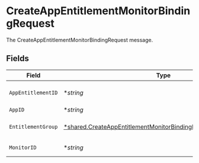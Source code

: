 # CreateAppEntitlementMonitorBindingRequest

The CreateAppEntitlementMonitorBindingRequest message.


## Fields

| Field                                                                                                                                                        | Type                                                                                                                                                         | Required                                                                                                                                                     | Description                                                                                                                                                  |
| ------------------------------------------------------------------------------------------------------------------------------------------------------------ | ------------------------------------------------------------------------------------------------------------------------------------------------------------ | ------------------------------------------------------------------------------------------------------------------------------------------------------------ | ------------------------------------------------------------------------------------------------------------------------------------------------------------ |
| `AppEntitlementID`                                                                                                                                           | **string*                                                                                                                                                    | :heavy_minus_sign:                                                                                                                                           | The appEntitlementId field.                                                                                                                                  |
| `AppID`                                                                                                                                                      | **string*                                                                                                                                                    | :heavy_minus_sign:                                                                                                                                           | The appId field.                                                                                                                                             |
| `EntitlementGroup`                                                                                                                                           | [*shared.CreateAppEntitlementMonitorBindingRequestEntitlementGroup](../../../pkg/models/shared/createappentitlementmonitorbindingrequestentitlementgroup.md) | :heavy_minus_sign:                                                                                                                                           | The entitlementGroup field.                                                                                                                                  |
| `MonitorID`                                                                                                                                                  | **string*                                                                                                                                                    | :heavy_minus_sign:                                                                                                                                           | The monitorId field.                                                                                                                                         |